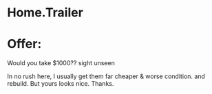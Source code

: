 # Home.Trailer

# Offer:
Would you take $1000?? sight unseen

In no rush here, I usually get them far cheaper & worse condition. and rebuild. But yours looks nice. Thanks.
